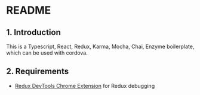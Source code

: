# README #

## 1. Introduction ##
This is a Typescript, React, Redux, Karma, Mocha, Chai, Enzyme boilerplate, which can be used with cordova.

## 2. Requirements ##
* [Redux DevTools Chrome Extension](https://github.com/zalmoxisus/redux-devtools-extension) for Redux debugging
